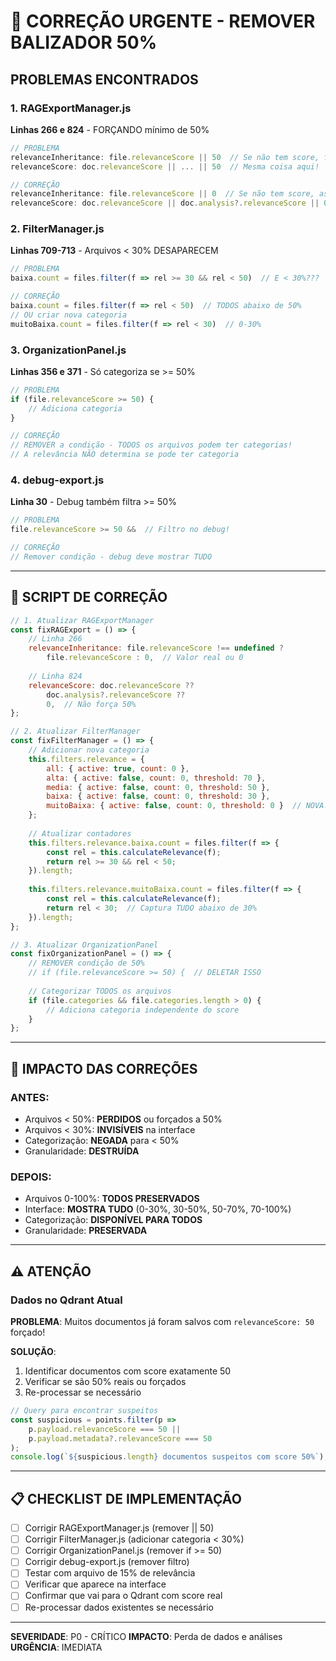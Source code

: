 # 🔴 CORREÇÃO URGENTE - REMOVER BALIZADOR 50%

## PROBLEMAS ENCONTRADOS

### 1. RAGExportManager.js
**Linhas 266 e 824** - FORÇANDO mínimo de 50%
```javascript
// PROBLEMA
relevanceInheritance: file.relevanceScore || 50  // Se não tem score, força 50%!
relevanceScore: doc.relevanceScore || ... || 50  // Mesma coisa aqui!

// CORREÇÃO
relevanceInheritance: file.relevanceScore || 0  // Se não tem score, assume 0
relevanceScore: doc.relevanceScore || doc.analysis?.relevanceScore || 0  // Score real
```

### 2. FilterManager.js
**Linhas 709-713** - Arquivos < 30% DESAPARECEM
```javascript
// PROBLEMA
baixa.count = files.filter(f => rel >= 30 && rel < 50)  // E < 30%???

// CORREÇÃO
baixa.count = files.filter(f => rel < 50)  // TODOS abaixo de 50%
// OU criar nova categoria
muitoBaixa.count = files.filter(f => rel < 30)  // 0-30%
```

### 3. OrganizationPanel.js
**Linhas 356 e 371** - Só categoriza se >= 50%
```javascript
// PROBLEMA
if (file.relevanceScore >= 50) {
    // Adiciona categoria
}

// CORREÇÃO
// REMOVER a condição - TODOS os arquivos podem ter categorias!
// A relevância NÃO determina se pode ter categoria
```

### 4. debug-export.js
**Linha 30** - Debug também filtra >= 50%
```javascript
// PROBLEMA
file.relevanceScore >= 50 &&  // Filtro no debug!

// CORREÇÃO
// Remover condição - debug deve mostrar TUDO
```

---

## 📝 SCRIPT DE CORREÇÃO

```javascript
// 1. Atualizar RAGExportManager
const fixRAGExport = () => {
    // Linha 266
    relevanceInheritance: file.relevanceScore !== undefined ? 
        file.relevanceScore : 0,  // Valor real ou 0
    
    // Linha 824
    relevanceScore: doc.relevanceScore ?? 
        doc.analysis?.relevanceScore ?? 
        0,  // Não força 50%
};

// 2. Atualizar FilterManager
const fixFilterManager = () => {
    // Adicionar nova categoria
    this.filters.relevance = {
        all: { active: true, count: 0 },
        alta: { active: false, count: 0, threshold: 70 },
        media: { active: false, count: 0, threshold: 50 },
        baixa: { active: false, count: 0, threshold: 30 },
        muitoBaixa: { active: false, count: 0, threshold: 0 }  // NOVA!
    };
    
    // Atualizar contadores
    this.filters.relevance.baixa.count = files.filter(f => {
        const rel = this.calculateRelevance(f);
        return rel >= 30 && rel < 50;
    }).length;
    
    this.filters.relevance.muitoBaixa.count = files.filter(f => {
        const rel = this.calculateRelevance(f);
        return rel < 30;  // Captura TUDO abaixo de 30%
    }).length;
};

// 3. Atualizar OrganizationPanel
const fixOrganizationPanel = () => {
    // REMOVER condição de 50%
    // if (file.relevanceScore >= 50) {  // DELETAR ISSO
    
    // Categorizar TODOS os arquivos
    if (file.categories && file.categories.length > 0) {
        // Adiciona categoria independente do score
    }
};
```

---

## 🎯 IMPACTO DAS CORREÇÕES

### ANTES:
- Arquivos < 50%: **PERDIDOS** ou forçados a 50%
- Arquivos < 30%: **INVISÍVEIS** na interface
- Categorização: **NEGADA** para < 50%
- Granularidade: **DESTRUÍDA**

### DEPOIS:
- Arquivos 0-100%: **TODOS PRESERVADOS**
- Interface: **MOSTRA TUDO** (0-30%, 30-50%, 50-70%, 70-100%)
- Categorização: **DISPONÍVEL PARA TODOS**
- Granularidade: **PRESERVADA**

---

## ⚠️ ATENÇÃO

### Dados no Qdrant Atual
**PROBLEMA**: Muitos documentos já foram salvos com `relevanceScore: 50` forçado!

**SOLUÇÃO**: 
1. Identificar documentos com score exatamente 50
2. Verificar se são 50% reais ou forçados
3. Re-processar se necessário

```javascript
// Query para encontrar suspeitos
const suspicious = points.filter(p => 
    p.payload.relevanceScore === 50 ||
    p.payload.metadata?.relevanceScore === 50
);
console.log(`${suspicious.length} documentos suspeitos com score 50%`);
```

---

## 📋 CHECKLIST DE IMPLEMENTAÇÃO

- [ ] Corrigir RAGExportManager.js (remover || 50)
- [ ] Corrigir FilterManager.js (adicionar categoria < 30%)
- [ ] Corrigir OrganizationPanel.js (remover if >= 50)
- [ ] Corrigir debug-export.js (remover filtro)
- [ ] Testar com arquivo de 15% de relevância
- [ ] Verificar que aparece na interface
- [ ] Confirmar que vai para o Qdrant com score real
- [ ] Re-processar dados existentes se necessário

---

**SEVERIDADE**: P0 - CRÍTICO
**IMPACTO**: Perda de dados e análises
**URGÊNCIA**: IMEDIATA